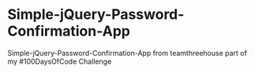 <h1>Simple-jQuery-Password-Confirmation-App</h1>

<p>Simple-jQuery-Password-Confirmation-App from teamthreehouse part of my #100DaysOfCode Challenge</p>